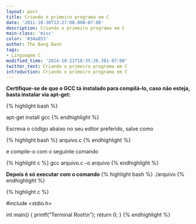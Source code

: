 ```yaml
---
layout: post
title: Criando o primeiro programa em C
date: '2011-10-30T13:27:00.000-07:00'
description: Criando o primeiro programa em C
main-class: 'misc'
color: '#34a853'
author: The Bang Bash
tags:
- Linguagem C
modified_time: '2014-10-21T18:35:26.381-07:00'
twitter_text: Criando o primeiro programa em C
introduction: Criando o primeiro programa em C
---
```




<b>Certifique-se de que o GCC tá instalado para compilá-lo, caso não esteja, basta instalar via apt-get:</b>

{% highlight bash %}

apt-get install gcc
{% endhighlight %}

Escreva o código abaixo no seu editor preferido, salve como 

{% highlight bash %}
arquivo.c
{% endhighlight %}

e compile-o com o seguinte comando

{% highlight c %}
gcc arquivo.c -o arquivo
{% endhighlight %}

<b>Depois é só executar com o comando</b>
{% highlight bash %}
./arquivo
{% endhighlight %}



{% highlight c %}

#include <stdio.h> 

int main() 
{ 
 printf("Terminal Root\n"); 
 return 0;
} 
{% endhighlight %}



